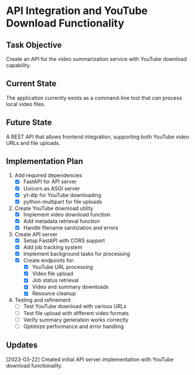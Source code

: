 # API Integration and YouTube Download Functionality

## Task Objective
Create an API for the video summarization service with YouTube download capability.

## Current State
The application currently exists as a command-line tool that can process local video files.

## Future State
A REST API that allows frontend integration, supporting both YouTube video URLs and file uploads.

## Implementation Plan

1. Add required dependencies
   - [x] FastAPI for API server
   - [x] Uvicorn as ASGI server
   - [x] yt-dlp for YouTube downloading
   - [x] python-multipart for file uploads

2. Create YouTube download utility
   - [x] Implement video download function
   - [x] Add metadata retrieval function
   - [x] Handle filename sanitization and errors

3. Create API server
   - [x] Setup FastAPI with CORS support
   - [x] Add job tracking system
   - [x] Implement background tasks for processing
   - [x] Create endpoints for:
     - [x] YouTube URL processing
     - [x] Video file upload
     - [x] Job status retrieval
     - [x] Video and summary downloads
     - [x] Resource cleanup

4. Testing and refinement
   - [ ] Test YouTube download with various URLs
   - [ ] Test file upload with different video formats
   - [ ] Verify summary generation works correctly
   - [ ] Optimize performance and error handling

## Updates
[2023-03-22] Created initial API server implementation with YouTube download functionality. 